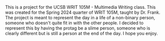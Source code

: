 This is a project for the UCSB WRIT 105M - Multimedia Writing class. This was created for the Spring 2024 quarter of WRIT 105M, taught by Dr. Frank.
The project is meant to represent the day in a life of a non-binary person, someone who doesn't quite fit in with the other people.
I decided to represent this by having the protag be a slime person, someone who is clearly different but is still a person at the end of the day.
I hope you enjoy.
